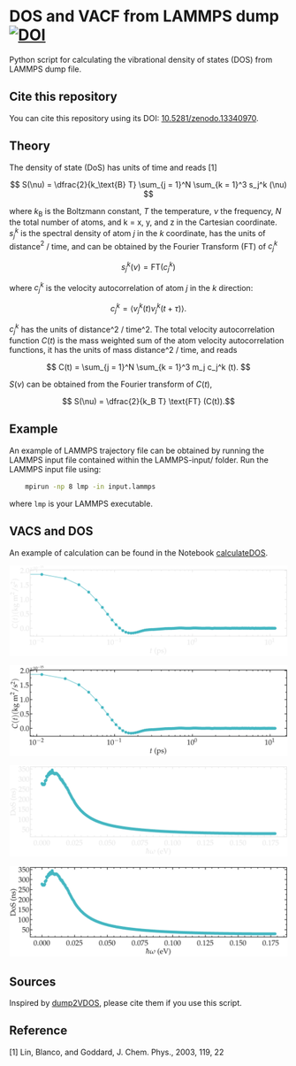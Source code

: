 # DOS and VACF from LAMMPS dump [![DOI](https://zenodo.org/badge/784131738.svg)](https://zenodo.org/doi/10.5281/zenodo.13340970)

Python script for calculating the vibrational density of states (DOS) from LAMMPS dump file.

## Cite this repository

You can cite this repository using its DOI: [10.5281/zenodo.13340970](https://zenodo.org/doi/10.5281/zenodo.13340970).

## Theory

The density of state (DoS) has units of time and reads [1]

$$ S(\nu) = \dfrac{2}{k_\text{B} T} \sum_{j = 1}^N \sum_{k = 1}^3 s_j^k (\nu) $$

where $k_\text{B}$ is the Boltzmann constant, $T$ the temperature, $\nu$ the frequency, $N$ the
total number of atoms, and k = x, y, and z in the Cartesian coordinate. $s_j^k$ is the spectral density
of atom $j$ in the $k$ coordinate, has the units of distance$^2$ / time, and can be obtained by the Fourier Transform (FT) of $c_j^k$

$$ s_j^k (\nu) = \text{FT} (c_j^k) $$

where $c_j^k$ is the velocity autocorrelation of atom $j$ in the $k$ direction:

$$ c_j^k = \left< v_j^k (t) v_j^k (t + \tau) \right>. $$

$c_j^k$ has the units of distance^2 / time^2.
The total velocity autocorrelation function $C(t)$ is the mass weighted sum of the atom velocity autocorrelation functions, it has the units of mass distance^2 / time, and reads

$$ C(t) = \sum_{j = 1}^N \sum_{k = 1}^3 m_j c_j^k (t). $$

$S(\nu)$ can be obtained from the Fourier transform of $C(t)$,

$$ S(\nu) = \dfrac{2}{k_B T} \text{FT} (C(t)).$$

## Example

An example of LAMMPS trajectory file can be obtained by running the LAMMPS input file contained
within the LAMMPS-input/ folder. Run the LAMMPS input file using:

```bash
    mpirun -np 8 lmp -in input.lammps
```
where `lmp` is your LAMMPS executable.

## VACS and DOS

An example of calculation can be found in the Notebook [calculateDOS](calculateDOS.ipynb).

![illustration](figures/vacf-dark.png#gh-dark-mode-only)

![illustration](figures/vacf-light.png#gh-light-mode-only)

![illustration](figures/dos-dark.png#gh-dark-mode-only)

![illustration](figures/dos-light.png#gh-light-mode-only)

## Sources

Inspired by [dump2VDOS](https://zenodo.org/records/10573320), please cite them if you use this script.

## Reference

[1] Lin, Blanco, and Goddard, J. Chem. Phys., 2003, 119, 22 
